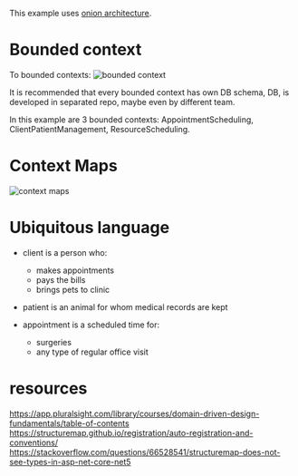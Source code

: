 This example uses [onion architecture](https://www.codeguru.com/csharp/csharp/cs_misc/designtechniques/understanding-onion-architecture.html#:~:text=Onion%20Architecture%20is%20based%20on,on%20the%20actual%20domain%20models.).

# Bounded context

To bounded contexts:
![bounded context](./images/001-bounded-context.png)

It is recommended that every bounded context has own DB schema, DB,  is developed in separated repo, maybe even by different team.

In this example are 3 bounded contexts: AppointmentScheduling, ClientPatientManagement, ResourceScheduling.

# Context Maps

![context maps](./images/002-context-maps.png)

# Ubiquitous language

* client is a person who:
  * makes appointments
  * pays the bills
  * brings pets to clinic
  
* patient is an animal for whom medical records are kept
  
* appointment is a scheduled time for:
  * surgeries
  * any type of regular office visit

# resources

https://app.pluralsight.com/library/courses/domain-driven-design-fundamentals/table-of-contents   
https://structuremap.github.io/registration/auto-registration-and-conventions/   
https://stackoverflow.com/questions/66528541/structuremap-does-not-see-types-in-asp-net-core-net5   